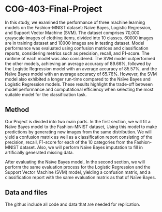 # COG-403-Final-Project

In this study, we examined the performance of three machine learning models on the Fashion-MNIST dataset: Naïve Bayes, Logistic Regression, and Support Vector Machine (SVM). The dataset comprises 70,000 grayscale images of clothing items, divided into 10 classes. 60000 images are in training dataset and 10000 images are in testing dataset. Model performance was evaluated using confusion matrices and classification reports, considering metrics such as precision, recall, and F1-score. The runtime of each model was also considered. The SVM model outperformed the other models, achieving an average accuracy of 89.66\%, followed by the Logistic Regression model with an average accuracy of 85.57\%, and the Naïve Bayes model with an average accuracy of 65.76\%. However, the SVM model also exhibited a longer run-time compared to the Naïve Bayes and Logistic Regression models. These results highlight the trade-off between model performance and computational efficiency when selecting the most suitable model for the classification task.

## Method

Our Project is divided into two main parts. In the first section, we will fit a Naïve Bayes model to the Fashion-MNIST dataset, Using this model to make predictions by generating new images from the same distribution. We will yield a confusion matrix as well as a classification report consisting of the precision, recall, F1-score for each of the 10 categories from the Fashion-MNIST dataset. Also, we will perform Naïve Bayes imputation to fill in artificially generated missing data. 

After evaluating the Naïve Bayes model, In the second section, we will perform the same evaluation process for the Logistic Regression and the Support Vector Machine (SVM) model, yielding a confusion matrix, and a classification report with the same evaluation matrix as that of Naïve Bayes. 

## Data and files

The githus include all code and data that are needed for replication.
